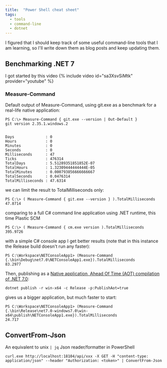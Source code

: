 ```yaml
---
title:  "Power Shell cheat sheet"
tags:
  - tools
  - command-line
  - dotnet
---
```


I figured that I should keep track of some useful command-line tools that I am learning, so I'll write down them as blog posts and keep updating them.

## Benchmarking .NET 7

I got started by this video {% include video id="sa3XsvSiMtk" provider="youtube" %}

### Measure-Command

Default output of Measure-Command, using git.exe as a benchmark for a real-life native application:

    PS C:\> Measure-Command { git.exe --version | Out-Default }
    git version 2.35.1.windows.2


    Days              : 0
    Hours             : 0
    Minutes           : 0
    Seconds           : 0
    Milliseconds      : 47
    Ticks             : 476314
    TotalDays         : 5.51289351851852E-07
    TotalHours        : 1.32309444444444E-05
    TotalMinutes      : 0.000793856666666667
    TotalSeconds      : 0.0476314
    TotalMilliseconds : 47.6314

 we can limit the result to TotalMilliseconds only:

    PS C:\> ( Measure-Command { git.exe --version } ).TotalMilliseconds
    47.8714

comparing to a full C# command line application using .NET runtime, this time Plastic SCM

    PS C:\> ( Measure-Command { cm.exe version ).TotalMilliseconds
    395.9726

with a simple C# console app I get better results (note that in this instance the Release build doesn't run any faster):

    PS C:\Workspace\NETConsoleApp1> (Measure-Command {.\bin\Debug\net7.0\NETConsoleApp1.exe}).TotalMilliseconds
    83.2977

Then, publishing as a [Native application, Ahead Of Time (AOT) compilation of .NET 7.0][native-aot]:

    dotnet publish -r win-x64 -c Release -p:PublishAot=true

gives us a bigger application, but much faster to start:

    PS C:\Workspace\NETConsoleApp1> (Measure-Command {.\bin\Release\net7.0-windows7.0\win-x64\publish\NETConsoleApp1.exe}).TotalMilliseconds
    24.717

[native-aot]: https://learn.microsoft.com/en-us/dotnet/core/deploying/native-aot/

## ConvertFrom-Json

An equivalent to unix `| jq` Json reader/formatter in PowerShell

    curl.exe http://localhost:18104/api/xxx -X GET -H "content-type: application/json" --header "Authorization: <token>" | ConvertFrom-Json

